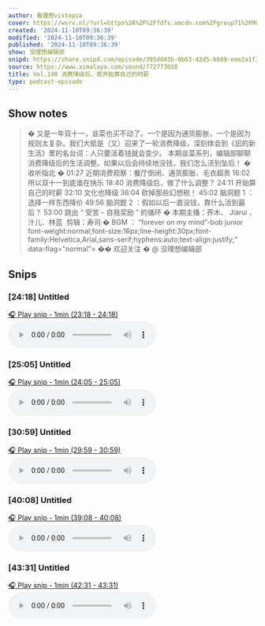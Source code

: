 ```yaml
---
author: 看理想vistopia
cover: https://wsrv.nl/?url=https%3A%2F%2Ffdfs.xmcdn.com%2Fgroup71%2FM07%2F03%2F0C%2FwKgO2V6iTd_QHgIPAANePhgoryg304.jpg&w=200&h=200
created: '2024-11-10T09:36:39'
modified: '2024-11-10T09:36:39'
published: '2024-11-10T09:36:39'
show: 没理想编辑部
snipd: https://share.snipd.com/episode/395dd43b-0b63-42d5-b609-eee2a1f3d182
source: https://www.ximalaya.com/sound/772773028
title: Vol.148 消费降级后，我开始算自己的时薪
type: podcast-episode
---
```



## Show notes
> � 又是一年双十一，韭菜也买不动了。一个是因为通货膨胀，一个是因为规则太复杂。我们大抵是（又）迎来了一轮消费降级，深刻体会到《凪的新生活》里的名台词：人只要活着钱就会变少。
> 本期韭菜系列，编辑部聊聊消费降级后的生活调整。如果以后会持续地没钱，我们怎么活到坠后！
> � 收听指北 � 
> 01:27  近期消费观察：餐厅倒闭、通货膨胀、毛衣超贵
> 16:02  所以双十一到底谁在快乐
> 18:40  消费降级后，做了什么调整？
> 24:11  开始算自己的时薪
> 32:10  文化也降级 
> 36:04  砍掉那些幻想税！
> 45:02  脑洞题 1 ：选择一样东西降价
> 49:56  脑洞题 2 ：假如以后一直没钱，靠什么活到最后？
> 53:00  跳出 “ 受苦 - 自我奖励 ” 的循环
> � 本期主播：荞木、 Jiarui 、汁儿、林蓝
> ️ 剪辑：寿司
> � BGM ： ”forever on my mind”-bob junior font-weight:normal;font-size:16px;line-height:30px;font-family:Helvetica,Arial,sans-serif;hyphens:auto;text-align:justify;" data-flag="normal"> �� 欢迎关注 �  @ 没理想编辑部

## Snips
### [24:18] Untitled
[🎧 Play snip - 1min️ (23:18 - 24:18)](https://share.snipd.com/snip/bc2e3923-eb1c-4756-9bd1-68fcbee52415)
<audio controls> <source src="https://jt.ximalaya.com//GKwRIasLA68oAUYPFQMr8jTt.m4a?channel=rss&album_id=32263017&track_id=772773028&uid=16052400&jt=https://aod.cos.tx.xmcdn.com/storages/fb51-audiofreehighqps/0A/D2/GKwRIasLA68oAUYPFQMr8jTt.m4a#t=23:18,24:18"> </audio>
### [25:05] Untitled
[🎧 Play snip - 1min️ (24:05 - 25:05)](https://share.snipd.com/snip/e7cad17e-e0c5-411c-a895-273d1dbf1a42)
<audio controls> <source src="https://jt.ximalaya.com//GKwRIasLA68oAUYPFQMr8jTt.m4a?channel=rss&album_id=32263017&track_id=772773028&uid=16052400&jt=https://aod.cos.tx.xmcdn.com/storages/fb51-audiofreehighqps/0A/D2/GKwRIasLA68oAUYPFQMr8jTt.m4a#t=24:05,25:05"> </audio>
### [30:59] Untitled
[🎧 Play snip - 1min️ (29:59 - 30:59)](https://share.snipd.com/snip/3451d437-b5cb-4aa7-8170-71271383188e)
<audio controls> <source src="https://jt.ximalaya.com//GKwRIasLA68oAUYPFQMr8jTt.m4a?channel=rss&album_id=32263017&track_id=772773028&uid=16052400&jt=https://aod.cos.tx.xmcdn.com/storages/fb51-audiofreehighqps/0A/D2/GKwRIasLA68oAUYPFQMr8jTt.m4a#t=29:59,30:59"> </audio>
### [40:08] Untitled
[🎧 Play snip - 1min️ (39:08 - 40:08)](https://share.snipd.com/snip/59215fc7-8d38-4e1b-bda3-22f268506fed)
<audio controls> <source src="https://jt.ximalaya.com//GKwRIasLA68oAUYPFQMr8jTt.m4a?channel=rss&album_id=32263017&track_id=772773028&uid=16052400&jt=https://aod.cos.tx.xmcdn.com/storages/fb51-audiofreehighqps/0A/D2/GKwRIasLA68oAUYPFQMr8jTt.m4a#t=39:08,40:08"> </audio>
### [43:31] Untitled
[🎧 Play snip - 1min️ (42:31 - 43:31)](https://share.snipd.com/snip/bd130c4a-b051-4bc4-8ea4-aa0ae7f2622b)
<audio controls> <source src="https://jt.ximalaya.com//GKwRIasLA68oAUYPFQMr8jTt.m4a?channel=rss&album_id=32263017&track_id=772773028&uid=16052400&jt=https://aod.cos.tx.xmcdn.com/storages/fb51-audiofreehighqps/0A/D2/GKwRIasLA68oAUYPFQMr8jTt.m4a#t=42:31,43:31"> </audio>

